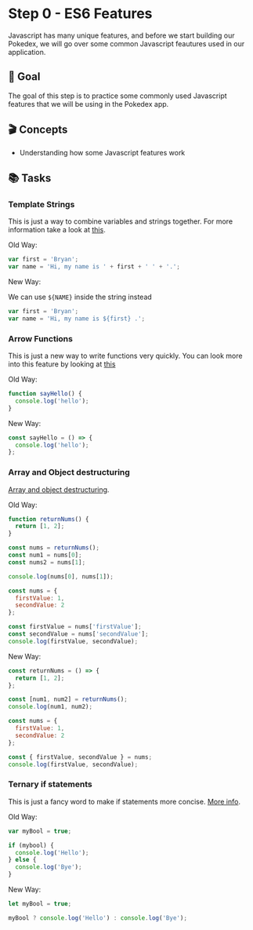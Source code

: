 # Step 0 - ES6 Features

Javascript has many unique features, and before we start building our Pokedex, we will go over some common Javascript feautures used in our application.

## 🥇 Goal

The goal of this step is to practice some commonly used Javascript features that we will be using in the Pokedex app.

## 🎬 Concepts

- Understanding how some Javascript features work

## 📚 Tasks

### Template Strings

This is just a way to combine variables and strings together. For more information take a look at [this](https://developer.mozilla.org/en-US/docs/Web/JavaScript/Reference/Template_literals).

Old Way:

```javascript
var first = 'Bryan';
var name = 'Hi, my name is ' + first + ' ' + '.';
```

New Way:

We can use `${NAME}` inside the string instead

```javascript
var first = 'Bryan';
var name = 'Hi, my name is ${first} .';
```

### Arrow Functions

This is just a new way to write functions very quickly. You can look more into this feature by looking at [this](https://www.w3schools.com/js/js_arrow_function.asp)

Old Way:

```javascript
function sayHello() {
  console.log('hello');
}
```

New Way:

```javascript
const sayHello = () => {
  console.log('hello');
};
```

### Array and Object destructuring

[Array and object destructuring](https://developer.mozilla.org/en-US/docs/Web/JavaScript/Reference/Operators/Destructuring_assignment).

Old Way:

```javascript
function returnNums() {
  return [1, 2];
}

const nums = returnNums();
const num1 = nums[0];
const nums2 = nums[1];

console.log(nums[0], nums[1]);
```

```javascript
const nums = {
  firstValue: 1,
  secondValue: 2
};

const firstValue = nums['firstValue'];
const secondValue = nums['secondValue'];
console.log(firstValue, secondValue);
```

New Way:

```javascript
const returnNums = () => {
  return [1, 2];
};

const [num1, num2] = returnNums();
console.log(num1, num2);
```

```javascript
const nums = {
  firstValue: 1,
  secondValue: 2
};

const { firstValue, secondValue } = nums;
console.log(firstValue, secondValue);
```

### Ternary if statements

This is just a fancy word to make if statements more concise. [More info](https://developer.mozilla.org/en-US/docs/Web/JavaScript/Reference/Operators/Conditional_Operator).

Old Way:

```javascript
var myBool = true;

if (mybool) {
  console.log('Hello');
} else {
  console.log('Bye');
}
```

New Way:

```javascript
let myBool = true;

myBool ? console.log('Hello') : console.log('Bye');
```
